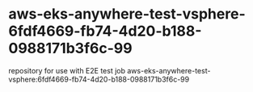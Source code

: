 # aws-eks-anywhere-test-vsphere-6fdf4669-fb74-4d20-b188-0988171b3f6c-99
repository for use with E2E test job aws-eks-anywhere-test-vsphere:6fdf4669-fb74-4d20-b188-0988171b3f6c-99
